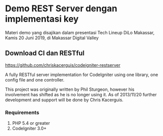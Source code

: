 # Demo REST Server dengan implementasi key

Materi demo yang disajikan dalam presentasi Tech Lineup DiLo Makassar, Kamis 20 Juni 2019, di Makassar Digital Valley


## Download CI dan RESTful

https://github.com/chriskacerguis/codeigniter-restserver

A fully RESTful server implementation for CodeIgniter using one library, one config file and one controller.

This project was originally written by Phil Sturgeon, however his involvement has shifted as he is no longer using it. As of 2013/11/20 further development and support will be done by Chris Kacerguis.


###  Requirements

1. PHP 5.4 or greater
2. CodeIgniter 3.0+
